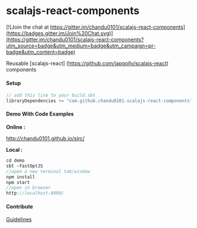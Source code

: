 scalajs-react-components
========================

[![Join the chat at https://gitter.im/chandu0101/scalajs-react-components](https://badges.gitter.im/Join%20Chat.svg)](https://gitter.im/chandu0101/scalajs-react-components?utm_source=badge&utm_medium=badge&utm_campaign=pr-badge&utm_content=badge)

Reusable [scalajs-react] (https://github.com/japgolly/scalajs-react) components


#### Setup

```scala
// add this line to your build.sbt
libraryDependencies += "com.github.chandu0101.scalajs-react-components" %%% "core" % "0.1.0"

```

#### Demo With Code Examples 

**Online :** 

http://chandu0101.github.io/sjrc/

**Local :** 
```scala
cd demo
sbt ~fastOptJS
//open a new terminal tab/window
npm install
npm start
//open in browser
http://localhost:8090/

```

#### Contribute
[Guidelines](https://github.com/chandu0101/scalajs-react-components/blob/master/doc/CONTRIBUTE.md)

